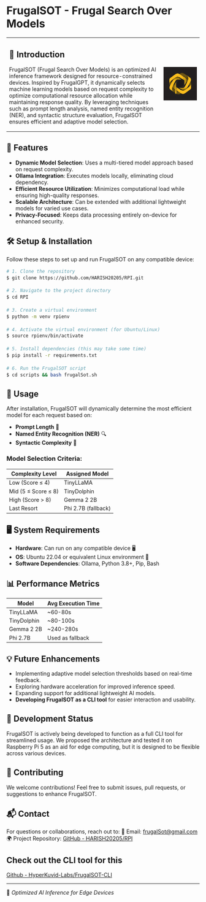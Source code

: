 # FrugalSOT - Frugal Search Over Models

<table>
<tr>
<td>

## 🚀 Introduction
FrugalSOT (Frugal Search Over Models) is an optimized AI inference framework designed for resource-constrained devices. Inspired by FrugalGPT, it dynamically selects machine learning models based on request complexity to optimize computational resource allocation while maintaining response quality. By leveraging techniques such as prompt length analysis, named entity recognition (NER), and syntactic structure evaluation, FrugalSOT ensures efficient and adaptive model selection.

</td>
<td>

![image](/frugalSOT%20Website/public/frugalsot_logo.png)

</td>
</tr>
</table>

## 📌 Features
- **Dynamic Model Selection**: Uses a multi-tiered model approach based on request complexity.
- **Ollama Integration**: Executes models locally, eliminating cloud dependency.
- **Efficient Resource Utilization**: Minimizes computational load while ensuring high-quality responses.
- **Scalable Architecture**: Can be extended with additional lightweight models for varied use cases.
- **Privacy-Focused**: Keeps data processing entirely on-device for enhanced security.

## 🛠️ Setup & Installation
Follow these steps to set up and run FrugalSOT on any compatible device:

```bash
# 1. Clone the repository
$ git clone https://github.com/HARISH20205/RPI.git

# 2. Navigate to the project directory
$ cd RPI

# 3. Create a virtual environment
$ python -m venv rpienv

# 4. Activate the virtual environment (for Ubuntu/Linux)
$ source rpienv/bin/activate

# 5. Install dependencies (this may take some time)
$ pip install -r requirements.txt

# 6. Run the FrugalSOT script
$ cd scripts && bash frugalSot.sh
```

## 📌 Usage
After installation, FrugalSOT will dynamically determine the most efficient model for each request based on:
- **Prompt Length** 📏
- **Named Entity Recognition (NER)** 🔍
- **Syntactic Complexity** 🧠

### Model Selection Criteria:
| Complexity Level | Assigned Model |
|-----------------|--------------|
| Low (Score ≤ 4) | TinyLLaMA |
| Mid (5 ≤ Score ≤ 8) | TinyDolphin |
| High (Score > 8) | Gemma 2 2B |
| Last Resort | Phi 2.7B (fallback) |

## 🖥️ System Requirements
- **Hardware**: Can run on any compatible device 🖥️
- **OS**: Ubuntu 22.04 or equivalent Linux environment 🐧
- **Software Dependencies**: Ollama, Python 3.8+, Pip, Bash

## 📊 Performance Metrics
| Model | Avg Execution Time |
|-------|------------------|
| TinyLLaMA | ~60-80s |
| TinyDolphin | ~80-100s |
| Gemma 2 2B | ~240-280s |
| Phi 2.7B | Used as fallback |

## 💡 Future Enhancements
- Implementing adaptive model selection thresholds based on real-time feedback.
- Exploring hardware acceleration for improved inference speed.
- Expanding support for additional lightweight AI models.
- **Developing FrugalSOT as a CLI tool** for easier interaction and usability.

## 🚧 Development Status
FrugalSOT is actively being developed to function as a full CLI tool for streamlined usage. We proposed the architecture and tested it on Raspberry Pi 5 as an aid for edge computing, but it is designed to be flexible across various devices.

## 🤝 Contributing
We welcome contributions! Feel free to submit issues, pull requests, or suggestions to enhance FrugalSOT.

## 📬 Contact
For questions or collaborations, reach out to:
📧 Email: frugalSot@gmail.com  
🌍 Project Repository: [GitHub - HARISH20205/RPI](https://github.com/HARISH20205/RPI)  

## Check out the CLI tool for this 
[Github - HyperKuvid-Labs/FrugalSOT-CLI](https://github.com/HyperKuvid-Labs/FrugalSOT-CLI)

---
🚀 *Optimized AI Inference for Edge Devices*
